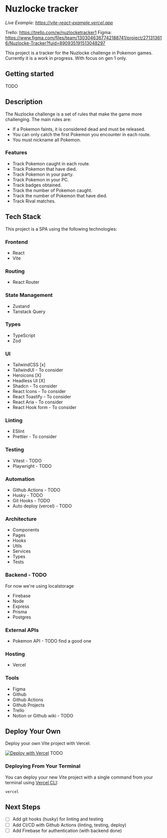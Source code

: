 # Nuzlocke tracker

_Live Example: <https://vite-react-example.vercel.app>_

Trello: <https://trello.com/w/nuzlocketracker1>
Figma: <https://www.figma.com/files/team/1303046367742188741/project/271313616/Nuzlocke-Tracker?fuid=890935191513048297>

This project is a tracker for the Nuzlocke challenge in Pokemon games.
Currently it is a work in progress.
With focus on gen 1 only.

## Getting started

TODO

## Description

The Nuzlocke challenge is a set of rules that make the game more challenging.
The main rules are:

- If a Pokemon faints, it is considered dead and must be released.
- You can only catch the first Pokemon you encounter in each route.
- You must nickname all Pokemon.

### Features

- Track Pokemon caught in each route.
- Track Pokemon that have died.
- Track Pokemon in your party.
- Track Pokemon in your PC.
- Track badges obtained.
- Track the number of Pokemon caught.
- Track the number of Pokemon that have died.
- Track Rival matches.

## Tech Stack

This project is a SPA using the following technologies:

### Frontend

- React
- Vite

### Routing

- React Router

### State Management

- Zustand
- Tanstack Query

### Types

- TypeScript
- Zod

### UI

- TailwindCSS [x]
- TailwindUI - To consider
- Heroicons [X]
- Headless UI [X]
- Shadcn - To consider
- React Icons - To consider
- React Toastify - To consider
- React Aria - To consider
- React Hook form - To consider

### Linting

- ESlint
- Prettier - To consider

### Testing

- Vitest - TODO
- Playwright - TODO

### Automation

- Github Actions - TODO
- Husky - TODO
- Git Hooks - TODO
- Auto deploy (vercel) - TODO

### Architecture

- Components
- Pages
- Hooks
- Utils
- Services
- Types
- Tests

### Backend - TODO

For now we're using localstorage

- Firebase
- Node
- Express
- Prisma
- Postgres

### External APIs

- Pokemon API - TODO find a good one

### Hosting

- Vercel

### Tools

- Figma
- Github
- Github Actions
- Github Projects
- Trello
- Notion or Github wiki - TODO

## Deploy Your Own

Deploy your own Vite project with Vercel.

[![Deploy with Vercel](https://vercel.com/button)](https://vercel.com/new/clone?repository-url=https://github.com/vercel/vercel/tree/main/examples/vite-react&template=vite-react)
TODO

### Deploying From Your Terminal

You can deploy your new Vite project with a single command from your terminal using [Vercel CLI](https://vercel.com/download):

```shell
vercel
```

## Next Steps

- [ ] Add git hooks (husky) for linting and testing
- [ ] Add CI/CD with Github Actions (linting, testing, deploy)
- [ ] Add Firebase for authentication (with backend done)
